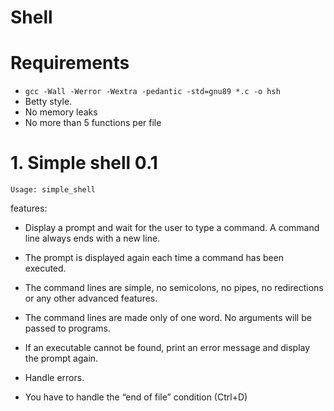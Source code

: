 # Shell

# Requirements
-  `gcc -Wall -Werror -Wextra -pedantic -std=gnu89 *.c -o hsh`
- Betty style.
- No memory leaks
- No more than 5 functions per file

#  1. Simple shell 0.1 

    Usage: simple_shell

features:

- Display a prompt and wait for the user to type a command. A command line always ends with a new line.

- The prompt is displayed again each time a command has been executed.
- The command lines are simple, no semicolons, no pipes, no redirections or any other advanced features.
- The command lines are made only of one word. No arguments will be passed to programs.
- If an executable cannot be found, print an error message and display the prompt again.
- Handle errors.
- You have to handle the “end of file” condition (Ctrl+D)
